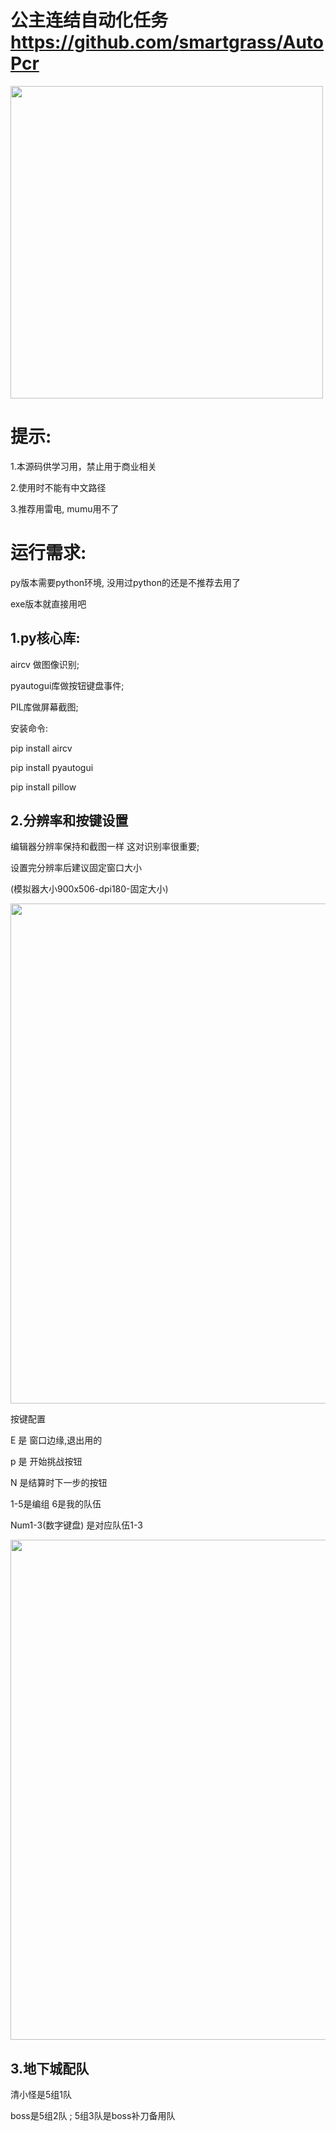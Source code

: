 # 公主连结自动化任务 https://github.com/smartgrass/AutoPcr

<img src="https://github.com/smartgrass/AutoPcr/blob/main/png/Top.png" width= "500"/>

# 提示:

1.本源码供学习用，禁止用于商业相关

2.使用时不能有中文路径

3.推荐用雷电, mumu用不了


# 运行需求:

py版本需要python环境, 没用过python的还是不推荐去用了

exe版本就直接用吧

## 1.py核心库:

 aircv 做图像识别;
 
 pyautogui库做按钮键盘事件;
 
 PIL库做屏幕截图;
 
安装命令:

 pip install aircv
 
 pip install pyautogui
 
 pip install pillow
 


## 2.分辨率和按键设置

编辑器分辨率保持和截图一样 这对识别率很重要;

设置完分辨率后建议固定窗口大小

(模拟器大小900x506-dpi180-固定大小)

<img src="https://github.com/smartgrass/AutoPcr/blob/main/AutoPcr_py/%E6%A8%A1%E6%8B%9F%E5%99%A8%E5%A4%A7%E5%B0%8F900x506-dpi180-%E5%9B%BA%E5%AE%9A%E5%A4%A7%E5%B0%8F.png"  width= "800"/>


按键配置

E 是 窗口边缘,退出用的

p 是 开始挑战按钮

N 是结算时下一步的按钮

1-5是编组 6是我的队伍

Num1-3(数字键盘) 是对应队伍1-3

<img src="https://github.com/smartgrass/AutoPcr/blob/main/AutoPcr_py/%E6%A8%A1%E6%8B%9F%E5%99%A8%E9%94%AE%E4%BD%8D%E8%AE%BE%E7%BD%AE.png"  width= "800"/>


## 3.地下城配队

清小怪是5组1队

boss是5组2队 ; 5组3队是boss补刀备用队 

